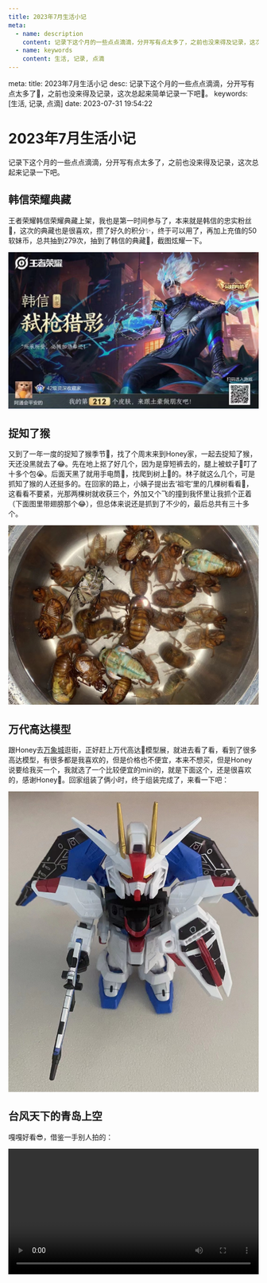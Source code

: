 ```yaml
---
title: 2023年7月生活小记
meta:
  - name: description
    content: 记录下这个月的一些点点滴滴，分开写有点太多了，之前也没来得及记录，这次总起来记录一下吧。
  - name: keywords
    content: 生活, 记录, 点滴
---
```


<route lang="yaml">
meta:
  title: 2023年7月生活小记
  desc: 记录下这个月的一些点点滴滴，分开写有点太多了🧐，之前也没来得及记录，这次总起来简单记录一下吧😬。
  keywords: [生活, 记录, 点滴]
  date: 2023-07-31 19:54:22
</route>

# 2023年7月生活小记

记录下这个月的一些点点滴滴，分开写有点太多了，之前也没来得及记录，这次总起来记录一下吧。

## 韩信荣耀典藏

王者荣耀韩信荣耀典藏上架，我也是第一时间参与了，本来就是韩信的忠实粉丝🤪，这次的典藏也是很喜欢，攒了好久的积分✨，终于可以用了，再加上充值的50软妹币，总共抽到279次，抽到了韩信的典藏🥳，截图炫耀一下。

![韩信荣耀典藏](./images/1.png)

## 捉知了猴

又到了一年一度的捉知了猴季节🤪，找了个周末来到Honey家，一起去捉知了猴，天还没黑就去了😂。先在地上抠了好几个，因为是穿短裤去的，腿上被蚊子🦟叮了十多个包😭。后面天黑了就用手电筒🔦，找爬到树上🌲的。林子就这么几个，可是抓知了猴的人还挺多的。在回家的路上，小姨子提出去‘祖宅’里的几棵树看看🥲，这看看不要紧，光那两棵树就收获三个，外加又个飞的撞到我怀里让我抓个正着（下面图里带翅膀那个😂），但总体来说还是抓到了不少的，最后总共有三十多个。

![捉知了猴](./images/2.png)

## 万代高达模型

跟Honey去[万象城](https://surl.amap.com/1J1PpBFzgiO)逛街，正好赶上万代高达🤖模型展，就进去看了看，看到了很多高达模型，有很多都是我喜欢的，但是价格也不便宜，本来不想买，但是Honey说要给我买一个，我就选了一个比较便宜的mini的，就是下面这个，还是很喜欢的，感谢Honey🥰。回家组装了俩小时，终于组装完成了，来看一下吧：

![万代高达模型](./images/3.png)

## 台风天下的青岛上空

嘎嘎好看😎，借鉴一手别人拍的：

<video src="./images/4.mp4" controls="controls" width="100%" height="auto"></video>
